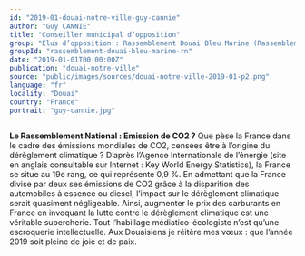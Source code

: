 ```yaml
---
id: "2019-01-douai-notre-ville-guy-cannie"
author: "Guy CANNIE"
title: "Conseiller municipal d’opposition"
group: "Élus d’opposition : Rassemblement Douai Bleu Marine (Rassemblement National)"
groupId: "rassemblement-douai-bleu-marine-rn"
date: "2019-01-01T00:00:00Z"
publication: "douai-notre-ville"
source: "public/images/sources/douai-notre-ville-2019-01-p2.png"
language: "fr"
locality: "Douai"
country: "France"
portrait: "guy-cannie.jpg"
---
```


**Le Rassemblement National : Emission de CO2 ?**
Que pèse la France dans le cadre des émissions mondiales de CO2, censées être à l’origine du dérèglement climatique ? D’après l’Agence Internationale de l’énergie (site en anglais consultable sur Internet : Key World Energy Statistics), la France se situe au 19e rang, ce qui représente 0,9 %.
En admettant que la France divise par deux ses émissions de CO2 grâce à la disparition des automobiles à essence ou diesel, l’impact sur le dérèglement climatique serait quasiment négligeable. Ainsi, augmenter le prix des carburants en France en invoquant la lutte contre le dérèglement climatique est une véritable supercherie. Tout l’habillage médiatico-écologiste n’est qu’une escroquerie intellectuelle.
Aux Douaisiens je réitère mes vœux : que l’année 2019 soit pleine de joie et de paix.
